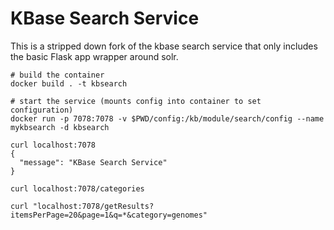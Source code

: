 # KBase Search Service

This is a stripped down fork of the kbase search service that only includes the
basic Flask app wrapper around solr.

    # build the container
    docker build . -t kbsearch

    # start the service (mounts config into container to set configuration)
    docker run -p 7078:7078 -v $PWD/config:/kb/module/search/config --name mykbsearch -d kbsearch

    curl localhost:7078
    {
      "message": "KBase Search Service"
    }

    curl localhost:7078/categories

    curl "localhost:7078/getResults?itemsPerPage=20&page=1&q=*&category=genomes"